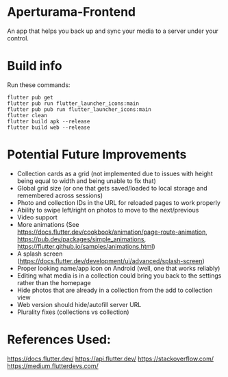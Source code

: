 # Aperturama-Frontend

An app that helps you back up and sync your media to a server under your control. 

# Build info
Run these commands:
```
flutter pub get
flutter pub run flutter_launcher_icons:main
flutter pub pub run flutter_launcher_icons:main
flutter clean
flutter build apk --release
flutter build web --release
```


# Potential Future Improvements
- Collection cards as a grid (not implemented due to issues with height being equal to width and being unable to fix that)
- Global grid size (or one that gets saved/loaded to local storage and remembered across sessions)
- Photo and collection IDs in the URL for reloaded pages to work properly
- Ability to swipe left/right on photos to move to the next/previous
- Video support
- More animations (See https://docs.flutter.dev/cookbook/animation/page-route-animation, https://pub.dev/packages/simple_animations, https://flutter.github.io/samples/animations.html)
- A splash screen (https://docs.flutter.dev/development/ui/advanced/splash-screen)
- Proper looking name/app icon on Android (well, one that works reliably)
- Editing what media is in a collection could bring you back to the settings rather than the homepage
- Hide photos that are already in a collection from the add to collection view
- Web version should hide/autofill server URL
- Plurality fixes (collections vs collection)

# References Used:
https://docs.flutter.dev/
https://api.flutter.dev/
https://stackoverflow.com/
https://medium.flutterdevs.com/
